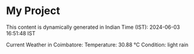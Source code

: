 # My Project

This content is dynamically generated in Indian Time (IST): 2024-06-03 16:51:48 IST


Current Weather in Coimbatore:
Temperature: 30.88 °C
Condition: light rain
